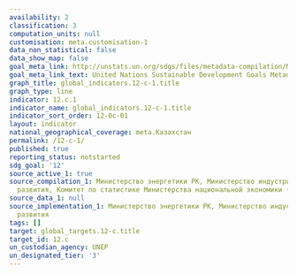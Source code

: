 ```yaml
---
availability: 2
classification: 3
computation_units: null
customisation: meta.customisation-1
data_non_statistical: false
data_show_map: false
goal_meta_link: http://unstats.un.org/sdgs/files/metadata-compilation/Metadata-Goal-12.pdf
goal_meta_link_text: United Nations Sustainable Development Goals Metadata (pdf 782kB)
graph_title: global_indicators.12-c-1.title
graph_type: line
indicator: 12.c.1
indicator_name: global_indicators.12-c-1.title
indicator_sort_order: 12-0c-01
layout: indicator
national_geographical_coverage: meta.Казахстан
permalink: /12-c-1/
published: true
reporting_status: notstarted
sdg_goal: '12'
source_active_1: true
source_compilation_1: Министерство энергетики РК, Министерство индустрии и инфраструктурного
  развития, Комитет по статистике Министерства национальной экономики (в части ВВП)
source_data_1: null
source_implementation_1: Министерство энергетики РК, Министерство индустрии и инфраструктурного
  развития
tags: []
target: global_targets.12-c.title
target_id: 12.c
un_custodian_agency: UNEP
un_designated_tier: '3'
---
```

